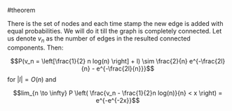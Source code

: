 #theorem 

There is the set of nodes and each time stamp the new edge is added with equal probabilities. We will do it till the graph is completely connected. Let us denote $v_n$ as the number of edges in the resulted connected components. Then:

$$P(v_n = \left[\frac{1}{2} n log(n) \right] + l) \sim \frac{2}{n} e^{-\frac{2l}{n} - e^{-\frac{2l}{n}}}$$
for $|l| = O(n)$ and 

$$lim_{n \to \infty} P \left( \frac{v_n - \frac{1}{2}n log(n)}{n} < x \right) = e^{-e^{-2x}}$$
